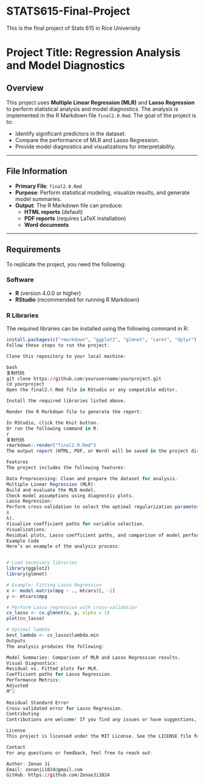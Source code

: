 # STATS615-Final-Project
This is the final project of Stats 615 in Rice Univerisity
# Project Title: Regression Analysis and Model Diagnostics

## Overview
This project uses **Multiple Linear Regression (MLR)** and **Lasso Regression** to perform statistical analysis and model diagnostics. The analysis is implemented in the R Markdown file `final2.0.Rmd`. The goal of the project is to:
- Identify significant predictors in the dataset.
- Compare the performance of MLR and Lasso Regression.
- Provide model diagnostics and visualizations for interpretability.

---

## File Information
- **Primary File**: `final2.0.Rmd`
- **Purpose**: Perform statistical modeling, visualize results, and generate model summaries.
- **Output**: The R Markdown file can produce:
   - **HTML reports** (default)
   - **PDF reports** (requires LaTeX installation)
   - **Word documents**

---

## Requirements
To replicate the project, you need the following:

### Software
- **R** (version 4.0.0 or higher)
- **RStudio** (recommended for running R Markdown)

### R Libraries
The required libraries can be installed using the following command in R:

```r
install.packages(c("rmarkdown", "ggplot2", "glmnet", "caret", "dplyr"))
Follow these steps to run the project:

Clone this repository to your local machine:

bash
复制代码
git clone https://github.com/yourusername/yourproject.git
cd yourproject
Open the final2.0.Rmd file in RStudio or any compatible editor.

Install the required libraries listed above.

Render the R Markdown file to generate the report:

In RStudio, click the Knit button.
Or run the following command in R:
r
复制代码
rmarkdown::render("final2.0.Rmd")
The output report (HTML, PDF, or Word) will be saved in the project directory.

Features
The project includes the following features:

Data Preprocessing: Clean and prepare the dataset for analysis.
Multiple Linear Regression (MLR):
Build and evaluate the MLR model.
Check model assumptions using diagnostic plots.
Lasso Regression:
Perform cross-validation to select the optimal regularization parameter (
𝜆
λ).
Visualize coefficient paths for variable selection.
Visualizations:
Residual plots, Lasso coefficient paths, and comparison of model performance.
Example Code
Here’s an example of the analysis process:


# Load necessary libraries
library(ggplot2)
library(glmnet)

# Example: Fitting Lasso Regression
x <- model.matrix(mpg ~ ., mtcars)[, -1]
y <- mtcars$mpg

# Perform Lasso regression with cross-validation
cv_lasso <- cv.glmnet(x, y, alpha = 1)
plot(cv_lasso)

# Optimal lambda
best_lambda <- cv_lasso$lambda.min
Outputs
The analysis produces the following:

Model Summaries: Comparison of MLR and Lasso Regression results.
Visual Diagnostics:
Residual vs. Fitted plots for MLR.
Coefficient paths for Lasso Regression.
Performance Metrics:
Adjusted 
𝑅^2
 
Residual Standard Error
Cross-validated error for Lasso Regression.
Contributing
Contributions are welcome! If you find any issues or have suggestions, please open an issue or submit a pull request.

License
This project is licensed under the MIT License. See the LICENSE file for details.

Contact
For any questions or feedback, feel free to reach out:

Author: Zenan Ji
Email: zenanji1024@gmail.com
GitHub: https://github.com/ZenanJi1024


